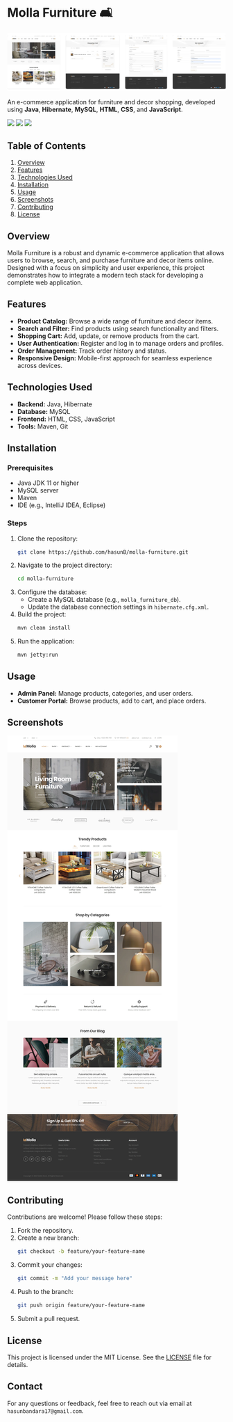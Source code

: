 <h1>Molla Furniture 🛋️</h1>

<img src="https://github.com/hasunB/Molla-Furniture/blob/main/src/image-removebg.png"/>
<p>An e-commerce application for furniture and decor shopping, developed using <strong>Java</strong>, <strong>Hibernate</strong>, <strong>MySQL</strong>, <strong>HTML</strong>, <strong>CSS</strong>, and <strong>JavaScript</strong>.</p>
<p align="left">
    <a href="https://shields.io/community#sponsors" alt="Sponsors on Open Collective">
        <img src="https://img.shields.io/opencollective/sponsors/shields" /></a>
    <a href="https://github.com/badges/shields/pulse" alt="Activity">
        <img src="https://img.shields.io/github/commit-activity/m/badges/shields" /></a>
    <a href="https://github.com/badges/shields/discussions" alt="Discussions">
        <img src="https://img.shields.io/github/discussions/badges/shields" /></a>
</p>

<h2>Table of Contents</h2>
  <ol>
      <li><a href="#overview">Overview</a></li>
      <li><a href="#features">Features</a></li>
      <li><a href="#technologies-used">Technologies Used</a></li>
      <li><a href="#installation">Installation</a></li>
      <li><a href="#usage">Usage</a></li>
      <li><a href="#screenshots">Screenshots</a></li>
      <li><a href="#contributing">Contributing</a></li>
      <li><a href="#license">License</a></li>
  </ol>

<h2 id="overview">Overview</h2>
<p>Molla Furniture is a robust and dynamic e-commerce application that allows users to browse, search, and purchase furniture and decor items online. Designed with a focus on simplicity and user experience, this project demonstrates how to integrate a modern tech stack for developing a complete web application.</p>

<h2 id="features">Features</h2>
    <ul>
        <li><strong>Product Catalog:</strong> Browse a wide range of furniture and decor items.</li>
        <li><strong>Search and Filter:</strong> Find products using search functionality and filters.</li>
        <li><strong>Shopping Cart:</strong> Add, update, or remove products from the cart.</li>
        <li><strong>User Authentication:</strong> Register and log in to manage orders and profiles.</li>
        <li><strong>Order Management:</strong> Track order history and status.</li>
        <li><strong>Responsive Design:</strong> Mobile-first approach for seamless experience across devices.</li>
    </ul>

<h2 id="technologies-used">Technologies Used</h2>
  <ul>
      <li><strong>Backend:</strong> Java, Hibernate</li>
      <li><strong>Database:</strong> MySQL</li>
      <li><strong>Frontend:</strong> HTML, CSS, JavaScript</li>
      <li><strong>Tools:</strong> Maven, Git</li>
  </ul>

  <h2 id="installation">Installation</h2>
  <h3>Prerequisites</h3>
  <ul>
      <li>Java JDK 11 or higher</li>
      <li>MySQL server</li>
      <li>Maven</li>
      <li>IDE (e.g., IntelliJ IDEA, Eclipse)</li>
  </ul>

  <h3>Steps</h3>
  <ol>
      <li>Clone the repository:
        
```bash
git clone https://github.com/hasunB/molla-furniture.git  
```

</li>
<li>Navigate to the project directory:

```bash
cd molla-furniture 
```
            
</li>
<li>Configure the database:
          <ul>
              <li>Create a MySQL database (e.g., <code>molla_furniture_db</code>).</li>
              <li>Update the database connection settings in <code>hibernate.cfg.xml</code>.</li>
          </ul>
</li>
<li>Build the project:

```bash
mvn clean install
```
  
</li>
<li>Run the application:

```bash
mvn jetty:run
```  
</li>
  </ol>

  <h2 id="usage">Usage</h2>
    <ul>
        <li><strong>Admin Panel:</strong> Manage products, categories, and user orders.</li>
        <li><strong>Customer Portal:</strong> Browse products, add to cart, and place orders.</li>
    </ul>

  <h2 id="screenshots">Screenshots</h2>
  <img src="https://raw.githubusercontent.com/hasunB/Molla-Furniture/refs/heads/main/src/localhost_8080_Molla_.webp" width=""600/>

  <h2 id="contributing">Contributing</h2>
  <p>Contributions are welcome! Please follow these steps:</p>
  <ol>
      <li>Fork the repository.</li>
      <li>Create a new branch:
        
```bash
git checkout -b feature/your-feature-name
``` 
        
  </li>
      <li>Commit your changes:

```bash
git commit -m "Add your message here"
``` 
          
  </li>
      <li>Push to the branch:

```bash
git push origin feature/your-feature-name
``` 
        
  </li>
      <li>Submit a pull request.</li>
  </ol>

  <h2 id="license">License</h2>
  <p>This project is licensed under the MIT License. See the <a href="LICENSE">LICENSE</a> file for details.</p>

  <h2>Contact</h2>
  <p>For any questions or feedback, feel free to reach out via email at <code>hasunbandara17@gmail.com</code>.</p>
